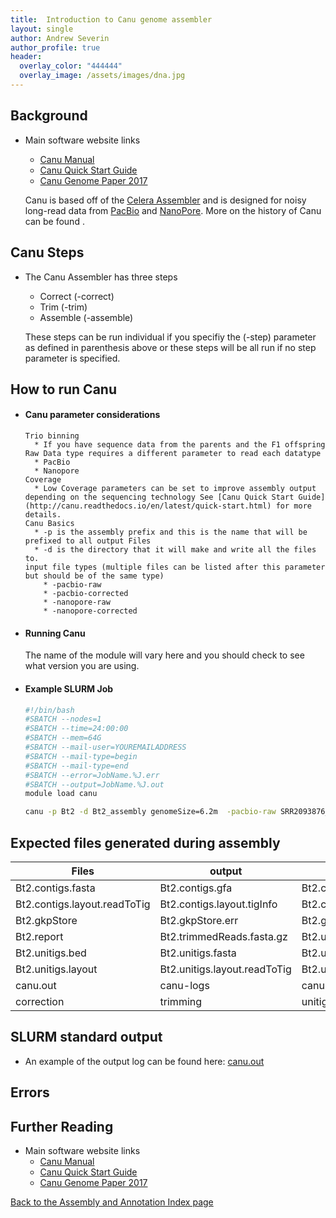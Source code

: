 ```yaml
---
title:  Introduction to Canu genome assembler
layout: single
author: Andrew Severin
author_profile: true
header:
  overlay_color: "444444"
  overlay_image: /assets/images/dna.jpg
---
```




## Background

* Main software website links
  * [Canu Manual](http://canu.readthedocs.io/en/latest/history.html)
  * [Canu Quick Start Guide](http://canu.readthedocs.io/en/latest/quick-start.html)
  * [Canu Genome Paper 2017](https://genome.cshlp.org/content/27/5/722.full)

  Canu is based off of the [Celera Assembler](http://wgs-assembler.sourceforge.net/wiki/index.php?title=Main_Page) and is designed for noisy long-read data from [PacBio](http://www.pacb.com/) and [NanoPore](https://www.nanoporetech.com/).  More on the history of Canu can be found .

## Canu Steps

* The Canu Assembler has three steps
  * Correct   (-correct)
  * Trim      (-trim)
  * Assemble  (-assemble)

  These steps can be run individual if you specifiy the (-step) parameter as defined in parenthesis above or these steps will be all run if no step parameter is specified.

## How to run Canu

* #### Canu parameter considerations

  ```
  Trio binning
    * If you have sequence data from the parents and the F1 offspring
  Raw Data type requires a different parameter to read each datatype
    * PacBio
    * Nanopore
  Coverage
    * Low Coverage parameters can be set to improve assembly output depending on the sequencing technology See [Canu Quick Start Guide](http://canu.readthedocs.io/en/latest/quick-start.html) for more details.
  Canu Basics
    * -p is the assembly prefix and this is the name that will be prefixed to all output Files
    * -d is the directory that it will make and write all the files to.
  input file types (multiple files can be listed after this parameter but should be of the same type)
      * -pacbio-raw
      * -pacbio-corrected
      * -nanopore-raw
      * -nanopore-corrected
  ```

* #### Running Canu

  The name of the module will vary here and you should check to see what version you are using.  

* #### Example SLURM Job

  ```bash
  #!/bin/bash
  #SBATCH --nodes=1
  #SBATCH --time=24:00:00
  #SBATCH --mem=64G
  #SBATCH --mail-user=YOUREMAILADDRESS
  #SBATCH --mail-type=begin
  #SBATCH --mail-type=end
  #SBATCH --error=JobName.%J.err
  #SBATCH --output=JobName.%J.out
  module load canu

  canu -p Bt2 -d Bt2_assembly genomeSize=6.2m  -pacbio-raw SRR2093876_subreads.fastq.gz
  ```

## Expected files generated during assembly

|Files|output|from assembly|
|--|--|--|
|Bt2.contigs.fasta|Bt2.contigs.gfa|Bt2.contigs.layout|
|Bt2.contigs.layout.readToTig|Bt2.contigs.layout.tigInfo|Bt2.correctedReads.fasta.gz|
|Bt2.gkpStore|Bt2.gkpStore.err|Bt2.gkpStore.gkp|
|Bt2.report|Bt2.trimmedReads.fasta.gz|Bt2.unassembled.fasta|
|Bt2.unitigs.bed|Bt2.unitigs.fasta|Bt2.unitigs.gfa|
|Bt2.unitigs.layout|Bt2.unitigs.layout.readToTig|Bt2.unitigs.layout.tigInfo|
|canu.out|canu-logs|canu-scripts|
|correction|trimming|unitigging|

## SLURM standard output
* An example of the output log can be found here: [canu.out](dataAnalysis/GenomeAssembly/Assemblers/logs/canu.out)

## Errors

## Further Reading

* Main software website links
  * [Canu Manual](http://canu.readthedocs.io/en/latest/history.html)
  * [Canu Quick Start Guide](http://canu.readthedocs.io/en/latest/quick-start.html)
  * [Canu Genome Paper 2017](https://genome.cshlp.org/content/27/5/722.full)


[Back to the Assembly and Annotation Index page](../../GenomeAnnotation/annotation_and_assembly_index.md)
